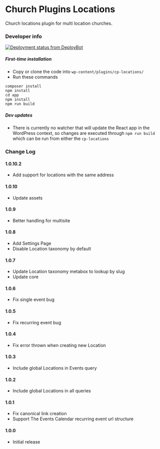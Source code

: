 # Church Plugins Locations
Church locations plugin for multi location churches.

### Developer info ###
[![Deployment status from DeployBot](https://iwitness-design.deploybot.com/badge/02267418037485/202371.svg)](https://deploybot.com)
##### First-time installation  #####

- Copy or clone the code into `wp-content/plugins/cp-locations/`
- Run these commands
```
composer install
npm install
cd app
npm install
npm run build
```

##### Dev updates  #####

- There is currently no watcher that will update the React app in the WordPress context, so changes are executed through `npm run build` which can be run from either the `cp-locations`

### Change Log

#### 1.0.10.2
* Add support for locations with the same address

#### 1.0.10
* Update assets

#### 1.0.9
* Better handling for multisite

#### 1.0.8
* Add Settings Page
* Disable Location taxonomy by default

#### 1.0.7
* Update Location taxonomy metabox to lookup by slug
* Update core

#### 1.0.6
* Fix single event bug

#### 1.0.5
* Fix recurring event bug

#### 1.0.4
* Fix error thrown when creating new Location

#### 1.0.3
* Include global Locations in Events query

#### 1.0.2
* Include global Locations in all queries

#### 1.0.1
* Fix canonical link creation
* Support The Events Calendar recurring event url structure

#### 1.0.0
* Initial release
